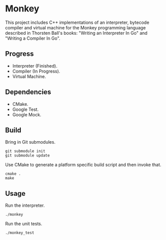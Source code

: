 # Monkey
This project includes C++ implementations of an interpreter, bytecode compiler and virtual machine for the Monkey programming language described in Thorsten Ball's books: "Writing an Interpreter In Go" and "Writing a Compiler In Go".
## Progress
* Interpreter (Finished).
* Compiler (In Progress).
* Virtual Machine.
## Dependencies
* CMake.
* Google Test.
* Google Mock.
## Build
Bring in Git submodules.
```
git submodule init
git submodule update
```
Use CMake to generate a platform specific build script and then invoke that.
```
cmake .
make
```
## Usage
Run the interpreter.
```
./monkey
```
Run the unit tests.
```
./monkey_test
```
